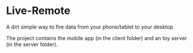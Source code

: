 # Live-Remote

A dirt simple way to fire data from your phone/tablet to your desktop

The project contains the mobile app (in the client folder) and an toy server (in the server folder).
